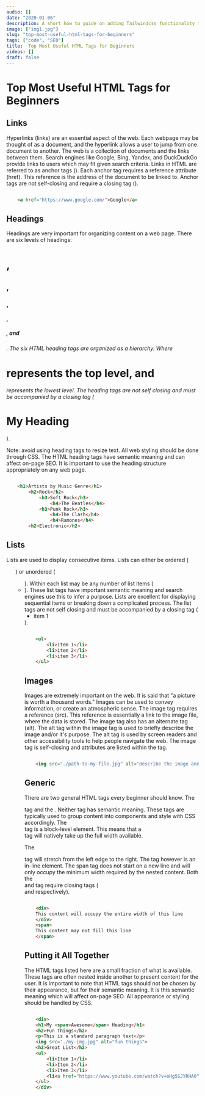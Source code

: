 ```yaml
---
audio: []
date: "2020-01-06"
description: A short how to guide on adding Tailwindcss functionality to the Netlify Victor Hugo starter boilerplate.
image: ["img1.jpg"]
slug: "top-most-useful-html-tags-for-beginners"
tags: ["code", "SEO"]
title:  Top Most Useful HTML Tags for Beginners
videos: []
draft: false
---
```


# Top Most Useful HTML Tags for Beginners

## Links

Hyperlinks (links) are an essential aspect of the web. Each webpage may be thought of as a document, and the hyperlink allows a user to jump from one document to another. The web is a collection of documents and the links between them. Search engines like Google, Bing, Yandex, and DuckDuckGo provide links to users which may fit given search criteria.  Links in HTML are referred to as anchor tags (<a>). Each anchor tag requires a reference attribute (href). This reference is the address of the document to be linked to. Anchor tags are not self-closing and require a closing tag (</a>).

```html

    <a href="https://www.google.com/">Google</a>

```

## Headings

Headings are very important for organizing content on a web page. There are six levels of headings: <h1>, <h2>, <h3>, <h4>, <h5>, and <h6> . The six HTML heading tags are organized as a hierarchy. Where <h1> represents the top level, and <h6> represents the lowest level. The heading tags are not self closing and must be accompanied by a closing tag (<h1>My Heading</h1>).

Note: avoid using heading tags to resize text. All web styling should be done through CSS. The HTML heading tags have semantic meaning and can affect on-page SEO. It is important to use the heading structure appropriately on any web page.

```html

    <h1>Artists by Music Genre</h1>
        <h2>Rock</h2>
            <h3>Soft Rock</h3>
                <h4>The Beatles</h4>
            <h3>Punk Rock</h3>
                <h4>The Clash</h4>
                <h4>Ramones</h4>
        <h2>Electronic</h2>

```

## Lists

Lists are used to display consecutive items. Lists can either be ordered (<ol>) or unordered (<ul>).  Within each list may be any number of list items (<li>).  These list tags have important semantic meaning and search engines use this to infer a purpose. Lists are excellent for displaying sequential items or breaking down a complicated process.  The list tags are not self closing and must be accompanied by a closing tag (<ul><li>item 1</li></ul>).

```html

    <ul>
        <li>item 1</li>
        <li>item 2</li>
        <li>item 3</li>
    </ul>

```

## Images

Images are extremely important on the web. It is said that "a picture is worth a thousand words." Images can be used to convey information, or create an atmospheric sense. The image tag requires a reference (src). This reference is essentially a link to the image file, where the data is stored. The image tag also has an alternate tag (alt). The alt tag within the image tag is used to briefly describe the image and/or it's purpose. The alt tag is used by screen readers and other accessibility tools to help people navigate the web. The image tag is self-closing and attributes are listed within the tag.

```html

    <img src="./path-to-my-file.jpg" alt="describe the image and what it represents">

```

## Generic

There are two general HTML tags every beginner should know. The <div> tag and the <span>. Neither tag has semantic meaning. These tags are typically used to group content into components and style with CSS accordingly. The <div> tag is a block-level element. This means that a <div> tag will natively take up the full width available. 

The <div> tag will stretch from the left edge to the right. The <span> tag however is an in-line element. The span tag does not start on a new line and will only occupy the minimum width required by the nested content. Both the <div> and <span> tag require closing tags (</div> and </span> respectively).

```html

    <div>
    This content will occupy the entire width of this line
    </div>
    <span>
    This content may not fill this line
    </span>

```

## Putting it All Together

The HTML tags listed here are a small fraction of what is available. These tags are often nested inside another to present content for the user. It is important to note that HTML tags should not be chosen by their appearance, but for their semantic meaning. It is this semantic meaning which will affect on-page SEO. All appearance or styling should be handled by CSS. 

```html

    <div>
    <h1>My <span>Awesome</span> Heading</h1>
    <h2>Fun Things</h2>
    <p>This is a standard paragraph text</p>
    <img src="./my-img.jpg" alt="fun things">
    <h2>Great List</h2>
    <ul>
        <li>Item 1</li>
        <li>Item 2</li>
        <li>Item 3</li>
        <li<a href="https://www.youtube.com/watch?v=oHg5SJYRHA0">Click here for SEO secrets</a></li>
    </ul>
    </div>

```
